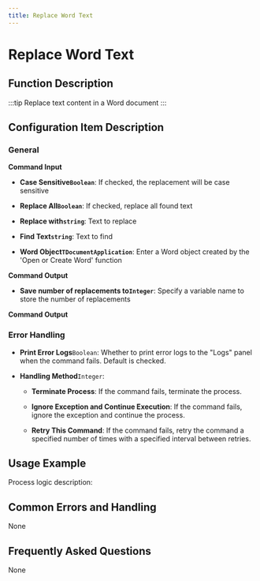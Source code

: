 ```yaml
---
title: Replace Word Text
---
```


# Replace Word Text

## Function Description

:::tip 
Replace text content in a Word document
:::

## Configuration Item Description

### General

**Command Input**

- **Case Sensitive`Boolean`**: If checked, the replacement will be case sensitive

- **Replace All`Boolean`**: If checked, replace all found text

- **Replace with`string`**: Text to replace

- **Find Text`string`**: Text to find

- **Word Object`TDocumentApplication`**: Enter a Word object created by the 'Open or Create Word' function


**Command Output**

- **Save number of replacements to`Integer`**: Specify a variable name to store the number of replacements


**Command Output**

### Error Handling

- **Print Error Logs**`Boolean`: Whether to print error logs to the "Logs" panel when the command fails. Default is checked. 

- **Handling Method**`Integer`:

    - **Terminate Process**: If the command fails, terminate the process.

    - **Ignore Exception and Continue Execution**: If the command fails, ignore the exception and continue the process.

    - **Retry This Command**: If the command fails, retry the command a specified number of times with a specified interval between retries.

## Usage Example

Process logic description:

## Common Errors and Handling

None

## Frequently Asked Questions

None

